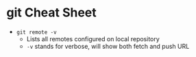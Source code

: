 # git Cheat Sheet

- `git remote -v`
  - Lists all remotes configured on local repository
  - `-v` stands for verbose, will show both fetch and push URL
  